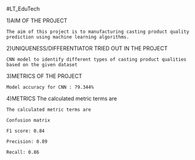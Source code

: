 #LT_EduTech

1)AIM OF THE PROJECT

    The aim of this project is to manufacturing casting product quality prediction using machine learning algorithms.

2)UNIQUENESS/DIFFERENTIATOR TRIED OUT IN THE PROJECT

    CNN model to identify different types of casting product qualities based on the given dataset

3)METRICS OF THE PROJECT

    Model accuracy for CNN : 79.344%

4)METRICS The calculated metric terms are

    The calculated metric terms are
 
    Confusion matrix

    F1 score: 0.84

    Precision: 0.89

    Recall: 0.86
